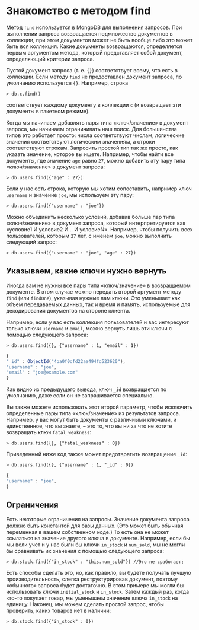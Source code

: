 # Знакомство с методом find

Метод `find` используется в MongoDB для выполнения запросов. При выполнении запроса возвращается подмножество документов в коллекции, при этом документов может не быть вообще либо это может быть вся коллекция. Какие документы возвращаются, определяется первым аргументом метода, который представляет собой документ, определяющий критерии запроса.

Пустой документ запроса (т. е. `{}`) соответствует всему, что есть в коллекции. Если методу `find` не предоставлен документ запроса, по умолчанию используется `{}`. Например, строка

```
> db.c.find()
```

соответствует каждому документу в коллекции `c` (и возвращает эти документы в пакетном режиме).

Когда мы начинаем добавлять пары типа «ключ/значение» в документ запроса, мы начинаем ограничивать наш поиск. Для большинства типов это работает просто: числа соответствуют числам, логические значения соответствуют логическим значениям, а строки соответствуют строкам. Запросить простой тип так же просто, как указать значение, которое вы ищете. Например, чтобы найти все документы, где значение `age` равно `27`, можно добавить эту пару типа «ключ/значение» в документ запроса:

```
> db.users.find({"age" : 27})
```

Если у нас есть строка, которую мы хотим сопоставить, например ключ `username` и значение `joe`, мы используем эту пару:

```
> db.users.find({"username" : "joe"})
```

Можно объединить несколько условий, добавив больше пар типа «ключ/значение» в документ запроса, который интерпретируется как «условие1 И условие2 И… И условиеN». Например, чтобы получить всех пользователей, которым `27` лет, с именем `joe`, можно выполнить следующий запрос:

```
> db.users.find({"username" : "joe", "age" : 27})
```

## Указываем, какие ключи нужно вернуть

Иногда вам не нужны все пары типа «ключ/значение» в возвращаемом документе. В этом случае можно передать второй аргумент методу `find` (или `findOne`), указывая нужные вам ключи. Это уменьшает как объем передаваемых данных, так и время и память, используемые для декодирования документов на стороне клиента.

Например, если у вас есть коллекция пользователей и вас интересуют только ключи `username` и `email`, можно вернуть лишь эти ключи с помощью следующего запроса:

```
> db.users.find({}, {"username" : 1, "email" : 1})
```

```js
{
"_id" : ObjectId("4ba0f0dfd22aa494fd523620"),
"username" : "joe",
"email" : "joe@example.com"
}
```

Как видно из предыдущего вывода, ключ `_id` возвращается по умолчанию, даже если он не запрашивается специально.

Вы также можете использовать этот второй параметр, чтобы исключить определенные пары типа «ключ/значение» из результатов запроса. Например, у вас могут быть документы с различными ключами, и единственное, что вы знаете, – это то, что вы ни за что не хотите возвращать ключ `fatal_weakness`:

```
> db.users.find({}, {"fatal_weakness" : 0})
```

Приведенный ниже код также может предотвратить возвращение `_id`:

```
> db.users.find({}, {"username" : 1, "_id" : 0})
```

```js
{
"username" : "joe",
}
```

## Ограничения

Есть некоторые ограничения на запросы. Значение документа запроса должно быть константой для базы данных. (Это может быть обычная переменная в вашем собственном коде.) То есть она не может ссылаться на значение другого ключа в документе. Например, если бы мы вели учет и у нас были бы ключи `in_stock` и `num_sold`, мы не могли бы сравнивать их значения с помощью следующего запроса:

```
> db.stock.find({"in_stock" : "this.num_sold"}) //Это не сработает;
```

Есть способы сделать это, но, как правило, вы будете получать лучшую производительность, слегка реструктурировав документ, поэтому «обычного» запроса будет достаточно. В этом примере мы могли бы использовать ключи `initial_stock` и `in_stock`. Затем каждый раз, когда кто-то покупает товар, мы уменьшаем значение ключа `in_stock` на единицу. Наконец, мы можем сделать простой запрос, чтобы проверить, каких товаров нет в наличии:

```
> db.stock.find({"in_stock" : 0})
```
